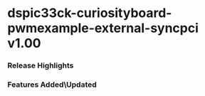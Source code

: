 # dspic33ck-curiosityboard-pwmexample-external-syncpci v1.00
### Release Highlights



### Features Added\Updated



